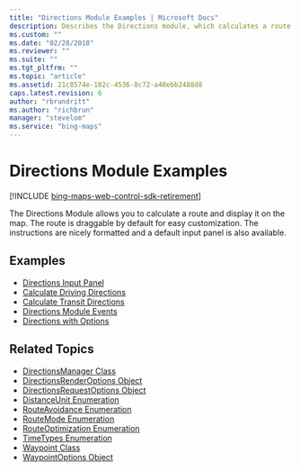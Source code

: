 ```yaml
---
title: "Directions Module Examples | Microsoft Docs"
description: Describes the Directions module, which calculates a route and displays it on a map, and provides lists of code examples and related topics.
ms.custom: ""
ms.date: "02/28/2018"
ms.reviewer: ""
ms.suite: ""
ms.tgt_pltfrm: ""
ms.topic: "article"
ms.assetid: 21c8574e-182c-4536-8c72-a48ebb2488d8
caps.latest.revision: 6
author: "rbrundritt"
ms.author: "richbrun"
manager: "stevelom"
ms.service: "bing-maps"
---
```


# Directions Module Examples

[!INCLUDE [bing-maps-web-control-sdk-retirement](../../../includes/bing-maps-web-control-sdk-retirement.md)]

The Directions Module allows you to calculate a route and display it on the map. The route is draggable by default for easy customization. The instructions are nicely formatted and a default input panel is also available.

## Examples

* [Directions Input Panel](directions-input-panel.md)
* [Calculate Driving Directions](calculate-driving-directions.md)
* [Calculate Transit Directions](calculate-transit-directions.md)
* [Directions Module Events](directions-module-events.md)
* [Directions with Options](directions-with-options.md)

## Related Topics

* [DirectionsManager Class](../../modules/directions-module/directionsmanager-class.md)
* [DirectionsRenderOptions Object](../../modules/directions-module/directionsrenderoptions-object.md)
* [DirectionsRequestOptions Object](../../modules/directions-module/directionsrenderoptions-object.md)
* [DistanceUnit Enumeration](../../modules/directions-module/distanceunit-enumeration.md)
* [RouteAvoidance Enumeration](../../modules/directions-module/routeavoidance-enumeration.md)
* [RouteMode Enumeration](../../modules/directions-module/routemode-enumeration.md)
* [RouteOptimization Enumeration](../../modules/directions-module/routeoptimization-enumeration.md)
* [TimeTypes Enumeration](../../modules/directions-module/timetypes-enumeration.md)
* [Waypoint Class](../../modules/directions-module/waypoint-class.md)
* [WaypointOptions Object](../../modules/directions-module/waypointoptions-object.md)